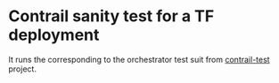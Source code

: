 # Contrail sanity test for a TF deployment

It runs the corresponding to the orchestrator test suit from [contrail-test](https://github.com/Juniper/contrail-test/tree/master) project.

